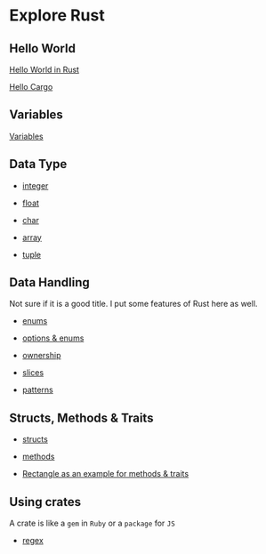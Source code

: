 # Explore Rust

## Hello World

[Hello World in Rust](sample/hello_world.rs)

[Hello Cargo](hello_cargo)

## Variables

[Variables](variables)

## Data Type

* [integer](sample/integer.rs)

* [float](sample/float.rs)

* [char](sample/char.rs)

* [array](sample/array.rs)

* [tuple](sample/tuple.rs)

## Data Handling

Not sure if it is a good title. I put some features of Rust here as well.

* [enums](enums)

* [options & enums](option)

* [ownership](ownership)

* [slices](slices)

* [patterns](patterns)

## Structs, Methods & Traits

* [structs](structs)

* [methods](methods)

* [Rectangle as an example for methods & traits](rectangle)

## Using crates

A crate is like a `gem` in `Ruby` or a `package` for `JS`

* [regex](regex)

